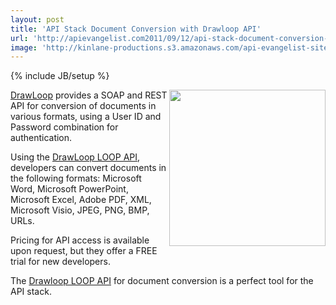 ```yaml
---
layout: post
title: 'API Stack Document Conversion with Drawloop API'
url: 'http://apievangelist.com2011/09/12/api-stack-document-conversion-with-drawloop-api/'
image: 'http://kinlane-productions.s3.amazonaws.com/api-evangelist-site/blog/Drawloop-Logo.jpg'
---
```

{% include JB/setup %}
<p>
     <a href="/admin/Blog/"><img src="http://kinlane-productions.s3.amazonaws.com/mimeo/drawloop/Drawloop-Logo.jpg"  width="250" align="right" /></a><a href="/admin/Blog/">DrawLoop</a> provides a SOAP and REST API for conversion of documents in various formats, using a User ID and Password combination for authentication.
</p>
<p>
     Using the <a href="/admin/Blog/">DrawLoop LOOP API</a>, developers can convert documents in the following formats: Microsoft Word, Microsoft PowerPoint, Microsoft Excel, Adobe PDF, XML, Microsoft Visio, JPEG, PNG, BMP, URLs. 
</p>
<p>
     Pricing for API access is available upon request, but they offer a FREE trial for new developers.
</p>
<p>
     The <a href="/admin/Blog/">Drawloop LOOP API</a> for document conversion is a perfect tool for the API stack.
</p>
